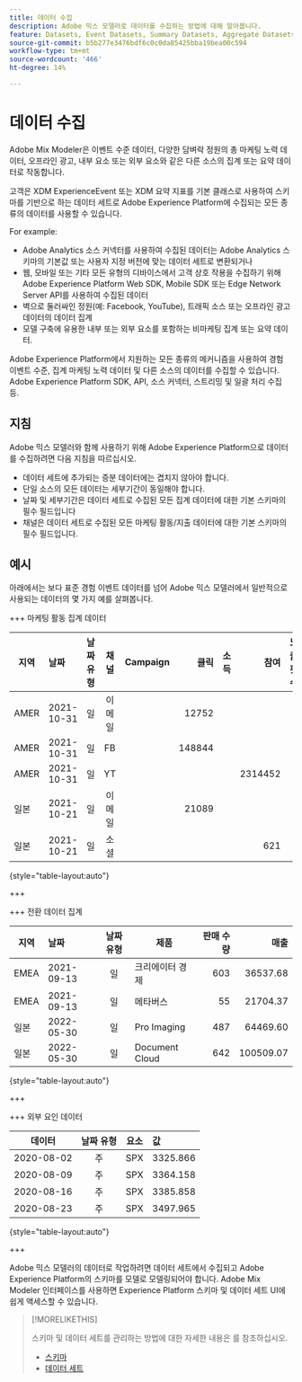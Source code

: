 ```yaml
---
title: 데이터 수집
description: Adobe 믹스 모델러로 데이터를 수집하는 방법에 대해 알아봅니다.
feature: Datasets, Event Datasets, Summary Datasets, Aggregate Datasets
source-git-commit: b5b277e3476bdf6c0c0da85425bba19bea00c594
workflow-type: tm+mt
source-wordcount: '466'
ht-degree: 14%

---
```



# 데이터 수집

Adobe Mix Modeler은 이벤트 수준 데이터, 다양한 담벼락 정원의 총 마케팅 노력 데이터, 오프라인 광고, 내부 요소 또는 외부 요소와 같은 다른 소스의 집계 또는 요약 데이터로 작동합니다.

고객은 XDM ExperienceEvent 또는 XDM 요약 지표를 기본 클래스로 사용하여 스키마를 기반으로 하는 데이터 세트로 Adobe Experience Platform에 수집되는 모든 종류의 데이터를 사용할 수 있습니다.

For example:

* Adobe Analytics 소스 커넥터를 사용하여 수집된 데이터는 Adobe Analytics 스키마의 기본값 또는 사용자 지정 버전에 맞는 데이터 세트로 변환되거나
* 웹, 모바일 또는 기타 모든 유형의 디바이스에서 고객 상호 작용을 수집하기 위해 Adobe Experience Platform Web SDK, Mobile SDK 또는 Edge Network Server API를 사용하여 수집된 데이터
* 벽으로 둘러싸인 정원(예: Facebook, YouTube), 트래픽 소스 또는 오프라인 광고 데이터의 데이터 집계
* 모델 구축에 유용한 내부 또는 외부 요소를 포함하는 비마케팅 집계 또는 요약 데이터.

Adobe Experience Platform에서 지원하는 모든 종류의 메커니즘을 사용하여 경험 이벤트 수준, 집계 마케팅 노력 데이터 및 다른 소스의 데이터를 수집할 수 있습니다. Adobe Experience Platform SDK, API, 소스 커넥터, 스트리밍 및 일괄 처리 수집 등.


## 지침

Adobe 믹스 모델러와 함께 사용하기 위해 Adobe Experience Platform으로 데이터를 수집하려면 다음 지침을 따르십시오.

* 데이터 세트에 추가되는 증분 데이터에는 겹치지 않아야 합니다.
* 단일 소스의 모든 데이터는 세부기간이 동일해야 합니다.
* 날짜 및 세부기간은 데이터 세트로 수집된 모든 집계 데이터에 대한 기본 스키마의 필수 필드입니다
* 채널은 데이터 세트로 수집된 모든 마케팅 활동/지출 데이터에 대한 기본 스키마의 필수 필드입니다.


## 예시

아래에서는 보다 표준 경험 이벤트 데이터를 넘어 Adobe 믹스 모델러에서 일반적으로 사용되는 데이터의 몇 가지 예를 살펴봅니다.

+++ 마케팅 활동 집계 데이터

| 지역 | 날짜 | 날짜 유형 | 채널 | Campaign | 클릭 | 소득 | 참여 | 노출 횟수 | 열기 | 소유 | 보냄 |
|---|:--|---|:---:|---|--:|---|--:|---|---|---|--:|
| AMER | 2021-10-31 | 일 | 이메일 | | 12752 | | | | | | 1132945 |
| AMER | 2021-10-31 | 일 | FB | | 148844 | | | | | | |
| AMER | 2021-10-31 | 일 | YT | | | | 2314452 | | | | |
| 일본 | 2021-10-21 | 일 | 이메일 | | 21089 | | | | | | 3283626 |
| 일본 | 2021-10-21 | 일 | 소셜 | | | | 621 | | | | |

{style="table-layout:auto"}

+++

+++ 전환 데이터 집계

| 지역 | 날짜 | 날짜 유형 | 제품 | 판매 수량 | 매출  |
|---|:---|:---:|---|--:|--:|
| EMEA | 2021-09-13 | 일 | 크리에이터 경제 | 603 | 36537.68 |
| EMEA | 2021-09-13 | 일 | 메타버스 | 55 | 21704.37 |
| 일본 | 2022-05-30 | 일 | Pro Imaging | 487 | 64469.60 |
| 일본 | 2022-05-30 | 일 | Document Cloud | 642 | 100509.07 |

{style="table-layout:auto"}

+++

+++ 외부 요인 데이터

| 데이터 | 날짜 유형 | 요소 | 값 |
|---|:---:|:---:|:---|
| 2020-08-02 | 주 | SPX | 3325.866 |
| 2020-08-09 | 주 | SPX | 3364.158 |
| 2020-08-16 | 주 | SPX | 3385.858 |
| 2020-08-23 | 주 | SPX | 3497.965 |

{style="table-layout:auto"}

+++

Adobe 믹스 모델러의 데이터로 작업하려면 데이터 세트에서 수집되고 Adobe Experience Platform의 스키마를 모델로 모델링되어야 합니다. Adobe Mix Modeler 인터페이스를 사용하면 Experience Platform 스키마 및 데이터 세트 UI에 쉽게 액세스할 수 있습니다.

>[!MORELIKETHIS]
>
>스키마 및 데이터 세트를 관리하는 방법에 대한 자세한 내용은 를 참조하십시오.
>
>* [스키마](schemas.md)
>* [데이터 세트](datasets.md)

